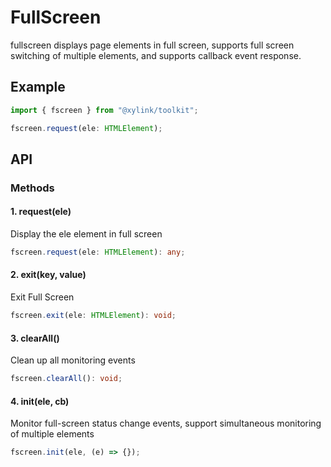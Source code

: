 <!-- ---
order: 2
nav:
  title: 文档3
  order: 2
--- -->

# FullScreen

fullscreen displays page elements in full screen, supports full screen switching of multiple elements, and supports callback event response.

## Example

```ts
import { fscreen } from "@xylink/toolkit";

fscreen.request(ele: HTMLElement);
```

## API

### Methods

#### 1. request(ele)

Display the ele element in full screen

```ts
fscreen.request(ele: HTMLElement): any;
```

#### 2. exit(key, value)

Exit Full Screen

```ts
fscreen.exit(ele: HTMLElement): void;
```

#### 3. clearAll()

Clean up all monitoring events

```ts
fscreen.clearAll(): void;
```

#### 4. init(ele, cb)

Monitor full-screen status change events, support simultaneous monitoring of multiple elements

```ts
fscreen.init(ele, (e) => {});
```
